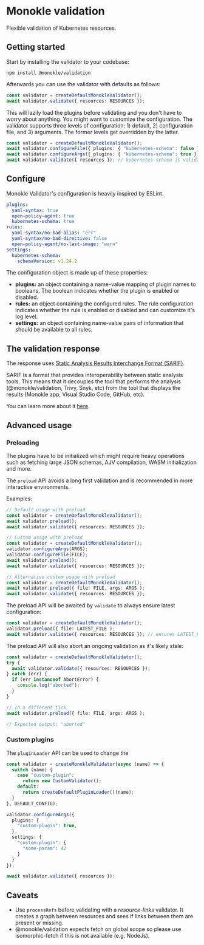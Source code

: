 # Monokle validation

Flexible validation of Kubernetes resources.

## Getting started

Start by installing the validator to your codebase:

```
npm install @monokle/validation
```

Afterwards you can use the validator with defaults as follows:

```typescript
const validator = createDefaultMonokleValidator();
await validator.validate({ resources: RESOURCES });
```

This will lazily load the plugins before validating and you don't have to worry about anything.
You might want to customize the configuration. The validator supports three levels of configuration: 1) default, 2) configuration file, and 3) arguments. The former levels get overridden by the latter.

```typescript
const validator = createDefaultMonokleValidator();
await validator.configureFile({ plugins: { "kubernetes-schema": false } });
await validator.configureArgs({ plugins: { "kubernetes-schema": true } });
await validator.validate({ resources }); // kubernetes-schema is validated.
```

## Configure

Monokle Validator's configuration is heavily inspired by ESLint.

```yaml
plugins:
  yaml-syntax: true
  open-policy-agent: true
  kubernetes-schema: true
rules:
  yaml-syntax/no-bad-alias: "err"
  yaml-syntax/no-bad-directive: false
  open-policy-agent/no-last-image: "warn"
settings:
  kubernetes-schema:
    schemaVersion: v1.24.2
```

The configuration object is made up of these properties:

- **plugins:** an object containing a name-value mapping of plugin names to booleans. The boolean indicates whether the plugin is enabled or disabled.
- **rules:** an object containing the configured rules. The rule configuration indicates whether the rule is enabled or disabled and can customize it's log level.
- **settings:** an object containing name-value pairs of information that should be available to all rules.

## The validation response

The response uses [Static Analysis Results Interchange Format (SARIF)](https://docs.oasis-open.org/sarif/sarif/v2.1.0/csprd01/sarif-v2.1.0-csprd01.html).

SARIF is a format that provides interoperability between static analysis tools. This means that it decouples the tool that performs the analysis (@monokle/validation, Trivy, Snyk, etc) from the tool that displays the results (Monokle app, Visual Studio Code, GitHub, etc).

You can learn more about it [here](https://docs.github.com/en/code-security/code-scanning/integrating-with-code-scanning/sarif-support-for-code-scanning).

## Advanced usage

### Preloading

The plugins have to be initialized which might require heavy operations such as fetching large JSON schemas, AJV compilation, WASM initialization and more.

The `preload` API avoids a long first validation and is recommended in more interactive environments.

Examples:

```typescript
// Default usage with preload
const validator = createDefaultMonokleValidator();
await validator.preload();
await validator.validate({ resources: RESOURCES });

// Custom usage with preload
const validator = createDefaultMonokleValidator();
validator.configureArgs(ARGS);
validator.configureFile(FILE);
await validator.preload();
await validator.validate({ resources: RESOURCES });

// Alternative custom usage with preload
const validator = createDefaultMonokleValidator();
await validator.preload({ file: FILE, args: ARGS );
await validator.validate({ resources: RESOURCES });
```

The preload API will be awaited by `validate` to always ensure latest configuration:

```typescript
const validator = createDefaultMonokleValidator();
validator.preload({ file: LATEST_FILE );
await validator.validate({ resources: RESOURCES }); // ensures LATEST_FILE
```

The preload API will also abort an ongoing validation as it's likely stale:

```typescript
const validator = createDefaultMonokleValidator();
try {
  await validator.validate({ resources: RESOURCES });
} catch (err) {
  if (err instanceof AbortError) {
    console.log("aborted");
  }
}

// In a different tick
await validator.preload({ file: FILE, args: ARGS );

// Expected output: "aborted"
```

### Custom plugins

The `pluginLoader` API can be used to change the

```typescript
const validator = createMonokleValidator(async (name) => {
  switch (name) {
    case "custom-plugin":
      return new CustomValidator();
    default:
      return createDefaultPluginLoader()(name);
  }
}, DEFAULT_CONFIG);

validator.configureArgs({
  plugins: {
    "custom-plugin": true,
  },
  settings: {
    "custom-plugin": {
      "some-param": 42
    }
  }
});

await validator.validate({ resources });
```

## Caveats

- Use `processRefs` before validating with a _resource-links_ validator. It creates a graph between resources and sees if links between them are present or missing.
- @monokle/validation expects fetch on global scope so please use isomorphic-fetch if this is not available (e.g. NodeJs).
